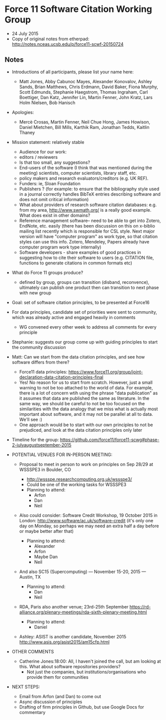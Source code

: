 # Force 11 Software Citation Working Group
- 24 July 2015
- Copy of original notes from etherpad: http://notes.nceas.ucsb.edu/p/force11-scwf-20150724

## Notes
- Introductions of all participants, please list your name here:
    - Matt Jones, Abby Cabunoc Mayes, Alexander Konovalov, Ashley Sands, Brian Matthews, Chris Erdmann, David Baker, Fiona Murphy, Scott Edmunds, Stephanie Haegstrom, Thomas Ingraham, Carl Boettiger, Dan Katz, Jennifer Lin, Martin Fenner, John Kratz, Lars Holm Nielsen, Bob Hanisch

- Apologies:
    - Mercè Crosas, Martin Fenner, Neil Chue Hong, James Howison, Daniel Mietchen, Bill Mills, Karthik Ram, Jonathan Tedds, Kaitlin Thaney

- Mission statement: relatively stable
    - Audience for our work:
    - editors / reviewers
    - Is that too small, any suggestions?
    - End-users of the software (I think that was mentioned during the meeting) scientists, computer scientists, library staff, etc.
    - policy makers and research evaluators/creditors (e.g. UK REF).
    - Funders: ie, Sloan Foundation
    - Publishers ? (for example: to ensure that the bibliography style used in a journal correctly handles BibTeX entries describing software and does not omit critical information)
    - What about providers of research software citation databases: e.g. from my area, http://www.swmath.org/ is a really good example. What does exist in other domains?  
    - Reference management software– need to be able to get into Zotero, EndNote, etc. easily  (there has been discussion on this on x-biblio mailing list recently which is responsible for CSL style. Next major version will have "computer program" as work type, so that citation styles can use this info. Zotero, Mendeley, Papers already have computer program work type internally)
    - Software developers - share examples of good practices in suggesting how to cite their software to users (e.g. CITATION file, functions to generate citations in common formats etc)

- What do Force 11 groups produce?
    - defined by group, groups can transition (disband, reconvence), ultimately can publish one product then can transition to next phase with new group
- Goal: set of software citation principles, to be presented at Force16
- For data principles, candidate set of priorities were sent to community, which was already active and engaged heavily in comments
    - WG convened every other week to address all comments for every principle
- Stephanie: suggests our group come up with guiding principles to start the community discussion
- Matt: Can we start from the data citation principles, and see how software differs from there?
    - Force11 data principles: https://www.force11.org/group/joint-declaration-data-citation-principles-final
    - Yes! No reason for us to start from scratch. However, just a small warning to not be too attached to the world of data. For example, there is a lot of concern wtih using the phrase "data publication" as it assumes that data are published the same as literature. In the same way, we should be careful to not be too focused on the similarities with the data analogy that we miss what is actually most important about software, and it may not be parallel at all to data. We'll see :)
    - One approach would be to start with our own principles to not be prejudiced, and look at the data citation principles only later
- Timeline for the group: https://github.com/force11/force11-scwg#phase-2-julyaugustseptember-2015


- POTENTIAL VENUES FOR IN-PERSON MEETING:
    - Proposal to meet in person to work on principles on Sep 28/29 at WSSSPE3 in Boulder, CO
        - http://wssspe.researchcomputing.org.uk/wssspe3/
        - Could be one of the working tasks for WSSSPE3
        - Planning to attend: 
            - Arfon
            - Dan
            - Neil

    - Also could consider: Software Credit Workshop, 19 October 2015 in London: http://www.software/ac.uk/software-credit (it's only one day on Monday, so perhaps we may need an extra half a day before or maybe better after that) 
        - Planning to attend:
            - Alexander
            - Arfon
            - Maybe Dan
            - Neil
    - And also SC15 (Supercomputing) — November 15-20, 2015 — Austin, TX
        - Planning to attend:
            - Dan
            - Neil
    - RDA, Paris also another venue; 23rd-25th September https://rd-alliance.org/plenary-meetings/rda-sixth-plenary-meeting.html
        - Planning to attend:
            - Daniel
    - Ashley: ASIST is another candidate, November 2015 http://www.asis.org/asist2015/am15cfp.html


- OTHER COMMENTS
    - Catherine Jones:18:00: All, I haven't joined the call, but am looking at this. What about software repositories providers?
        - Not just the companies, but institutions/organisations who provide them for communities


- NEXT STEPS:
    - Email from Arfon (and Dan) to come out
    - Async discussion of principles
    - Drafting of firm principles in Github, but use Google Docs for commentary

